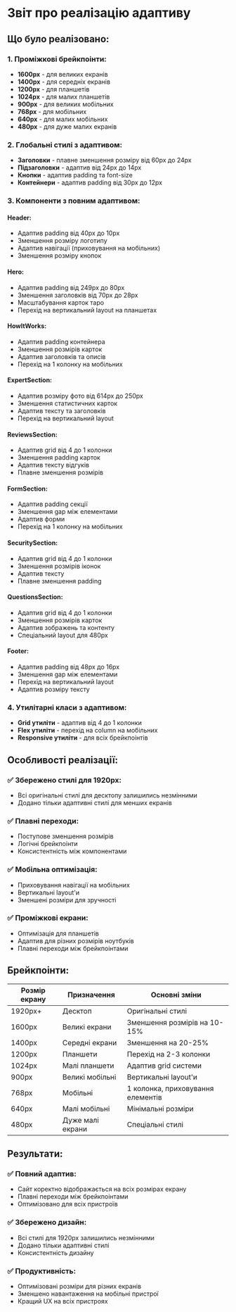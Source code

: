 # Звіт про реалізацію адаптиву

## Що було реалізовано:

### 1. Проміжкові брейкпоінти:
- **1600px** - для великих екранів
- **1400px** - для середніх екранів  
- **1200px** - для планшетів
- **1024px** - для малих планшетів
- **900px** - для великих мобільних
- **768px** - для мобільних
- **640px** - для малих мобільних
- **480px** - для дуже малих екранів

### 2. Глобальні стилі з адаптивом:
- **Заголовки** - плавне зменшення розміру від 60px до 24px
- **Підзаголовки** - адаптив від 24px до 14px
- **Кнопки** - адаптив padding та font-size
- **Контейнери** - адаптив padding від 30px до 12px

### 3. Компоненти з повним адаптивом:

#### Header:
- Адаптив padding від 40px до 10px
- Зменшення розміру логотипу
- Адаптив навігації (приховування на мобільних)
- Зменшення розміру кнопок

#### Hero:
- Адаптив padding від 249px до 80px
- Зменшення заголовків від 70px до 28px
- Масштабування карток таро
- Перехід на вертикальний layout на планшетах

#### HowItWorks:
- Адаптив padding контейнера
- Зменшення розмірів карток
- Адаптив заголовків та описів
- Перехід на 1 колонку на мобільних

#### ExpertSection:
- Адаптив розміру фото від 614px до 250px
- Зменшення статистичних карток
- Адаптив тексту та заголовків
- Перехід на вертикальний layout

#### ReviewsSection:
- Адаптив grid від 4 до 1 колонки
- Зменшення padding карток
- Адаптив тексту відгуків
- Плавне зменшення розмірів

#### FormSection:
- Адаптив padding секції
- Зменшення gap між елементами
- Адаптив форми
- Перехід на 1 колонку на мобільних

#### SecuritySection:
- Адаптив grid від 4 до 1 колонки
- Зменшення розмірів іконок
- Адаптив тексту
- Плавне зменшення padding

#### QuestionsSection:
- Адаптив grid від 4 до 1 колонки
- Зменшення розмірів карток
- Адаптив зображень та контенту
- Спеціальний layout для 480px

#### Footer:
- Адаптив padding від 48px до 16px
- Зменшення gap між елементами
- Перехід на вертикальний layout
- Адаптив розміру тексту

### 4. Утилітарні класи з адаптивом:
- **Grid утиліти** - адаптив від 4 до 1 колонки
- **Flex утиліти** - перехід на column на мобільних
- **Responsive утиліти** - для всіх брейкпоінтів

## Особливості реалізації:

### ✅ Збережено стилі для 1920px:
- Всі оригінальні стилі для десктопу залишились незмінними
- Додано тільки адаптивні стилі для менших екранів

### ✅ Плавні переходи:
- Поступове зменшення розмірів
- Логічні брейкпоінти
- Консистентність між компонентами

### ✅ Мобільна оптимізація:
- Приховування навігації на мобільних
- Вертикальні layout'и
- Зменшені розміри для зручності

### ✅ Проміжкові екрани:
- Оптимізація для планшетів
- Адаптив для різних розмірів ноутбуків
- Плавні переходи між брейкпоінтами

## Брейкпоінти:

| Розмір екрану | Призначення | Основні зміни |
|---------------|-------------|---------------|
| 1920px+ | Десктоп | Оригінальні стилі |
| 1600px | Великі екрани | Зменшення розмірів на 10-15% |
| 1400px | Середні екрани | Зменшення на 20-25% |
| 1200px | Планшети | Перехід на 2-3 колонки |
| 1024px | Малі планшети | Адаптив grid системи |
| 900px | Великі мобільні | Вертикальні layout'и |
| 768px | Мобільні | 1 колонка, приховування елементів |
| 640px | Малі мобільні | Мінімальні розміри |
| 480px | Дуже малі екрани | Спеціальні стилі |

## Результати:

### ✅ Повний адаптив:
- Сайт коректно відображається на всіх розмірах екрану
- Плавні переходи між брейкпоінтами
- Оптимізовано для всіх пристроїв

### ✅ Збережено дизайн:
- Всі стилі для 1920px залишились незмінними
- Додано тільки адаптивні стилі
- Консистентність дизайну

### ✅ Продуктивність:
- Оптимізовані розміри для різних екранів
- Зменшено навантаження на мобільні пристрої
- Кращий UX на всіх пристроях 
